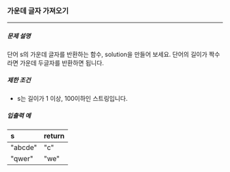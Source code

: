 ### 가운데 글자 가져오기

***

##### 문제 설명

단어 s의 가운데 글자를 반환하는 함수, solution을 만들어 보세요. 단어의 길이가 짝수라면 가운데 두글자를 반환하면 됩니다.   

##### 제한 조건

- s는 길이가 1 이상, 100이하인 스트링입니다.   
      
##### 입출력 예

| s | return | 
| :----- | :----- |
| "abcde" | "c" |
| "qwer" | "we" |    